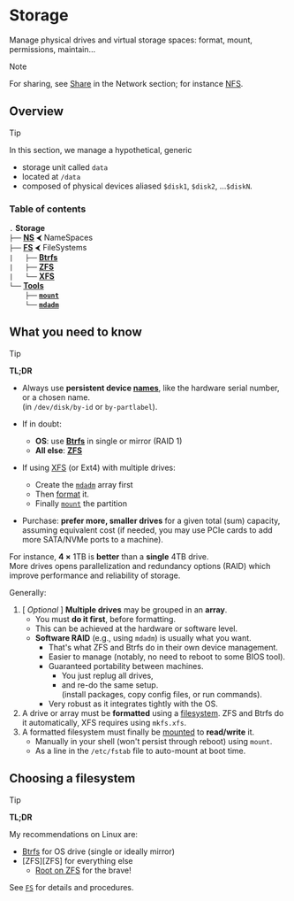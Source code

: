 # Storage

Manage physical drives and virtual storage spaces: format, mount, permissions, maintain…

> [!Note]  
> For sharing, see [Share](../Net/Share) in the Network section; for instance [NFS](../Net/Share/NFS.md).


## Overview

> [!Tip]
> In this section, we manage a hypothetical, generic  
> - storage unit called `data`  
> - located at `/data`  
> - composed of physical devices aliased `$disk1`, `$disk2`, …`$diskN`.

### Table of contents

<!-- LINKS -->
[NS]: NS.md
[FS]: FS/
[Btrfs]: FS/Btrfs.md
[Tools]: Tools/

`.` **Storage**  
`├──` [**NS**][NS] ⮜ NameSpaces  
`├──` [**FS**](FS)  ⮜ FileSystems  
`|   ├──` [**Btrfs**][Btrfs]  
`|   ├──` [**ZFS**](FS/ZFS)  
`|   └──` [**XFS**](FS/XFS.md)  
`└──` [**Tools**](Tools)  
`    ├──` [**`mount`**](Tools/mount.md)  
`    └──` [**`mdadm`**](Tools/mdadm.md)  

<!-- LINKS to subsections -->
[NS-persistent]: NS.md#persistent-block-device-naming




## What you need to know

> [!Tip]
> **TL;DR**
> - Always use **persistent device [names][NS-persistent]**, like the hardware serial number, or a chosen name.  
(in `/dev/disk/by-id` or `by-partlabel`).
> 
> - If in doubt:
>     - **OS**: use [**Btrfs**](Btrfs.md) in single or mirror (RAID 1)
>     - **All else**: [**ZFS**](ZFS)
> 
> - If using [XFS](XFS.md) (or Ext4) with multiple drives:
>     - Create the [`mdadm`](mdadm.md) array first
>     - Then [format](XFS.md#example-setup) it.
>     - Finally [`mount`](mount.md) the partition
> - Purchase: **prefer more, smaller drives** for a given total (sum) capacity, assuming equivalent cost (if needed, you may use PCIe cards to add more SATA/NVMe ports to a machine).
>
> For instance, **4 ×** 1TB is **better** than a **single** 4TB drive.  
> More drives opens parallelization and redundancy options (RAID) which improve performance and reliability of storage.

Generally:

1. \[ *Optional* \] **Multiple drives** may be grouped in an **array**.
    - You must **do it first**, before formatting.
    - This can be achieved at the hardware or software level.
    - **Software RAID** (e.g., using `mdadm`) is usually what you want.
        - That's what ZFS and Btrfs do in their own device management.
        - Easier to manage (notably, no need to reboot to some BIOS tool).
        - Guaranteed portability between machines.
            - You just replug all drives,
            - and re-do the same setup.  
            (install packages, copy config files, or run commands).
        - Very robust as it integrates tightly with the OS.
1. A drive or array must be **formatted** using a [filesystem](#choosing-a-filesystem). ZFS and Btrfs do it automatically, XFS requires using `mkfs.xfs`.
1. A formatted filesystem must finally be [mounted](mount.md) to **read/write** it.
    - Manually in your shell (won't persist through reboot) using `mount`.
    - As a line in the `/etc/fstab` file to auto-mount at boot time.





## Choosing a filesystem

> [!Tip]
> **TL;DR**
>
> My recommendations on Linux are:
> - [Btrfs][Btrfs] for OS drive (single or ideally mirror)
> - [ZFS][ZFS] for everything else
>     - [Root on ZFS](FS/ZFS/Install/README.md#root-on-zfs) for the brave!

See [`FS`](FS) for details and procedures.






[man-mount]: https://manpages.ubuntu.com/manpages/noble/en/man8/mount.8.html
[man-xfs]: https://manpages.ubuntu.com/manpages/noble/en/man5/xfs.5.html
[man-mkfs.xfs]: https://manpages.ubuntu.com/manpages/noble/en/man8/mkfs.xfs.8.html
[man-chattr]: https://manpages.ubuntu.com/manpages/noble/en/man1/chattr.1.html
[man-mdadm]: https://manpages.ubuntu.com/manpages/noble/en/man8/mdadm.8.html


<!-- LINKS -->
[names]: NS.md#persistent-block-device-naming
[Btrfs]: FS/Btrfs.md

<!--
[man-]: 
-->














